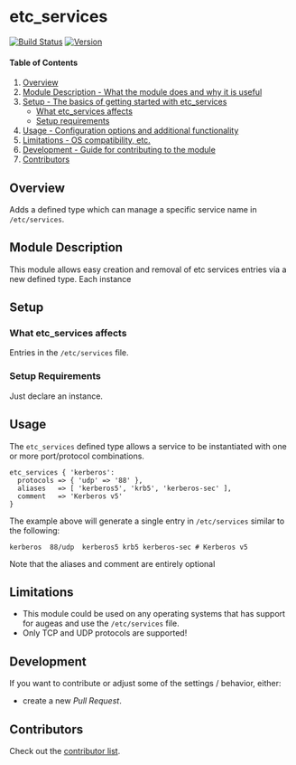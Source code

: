 # etc_services

[![Build Status](https://travis-ci.com/ccin2p3/puppet-etc_services.png?branch=master)](https://travis-ci.com/ccin2p3/puppet-etc_services) [![Version](https://img.shields.io/puppetforge/v/ccin2p3/etc_services.svg)](https://forge.puppet.com/ccin2p3/etc_services)

#### Table of Contents

1. [Overview](#overview)
2. [Module Description - What the module does and why it is useful](#module-description)
3. [Setup - The basics of getting started with etc_services](#setup)
    * [What etc_services affects](#what-etc_services-affects)
    * [Setup requirements](#setup-requirements)
4. [Usage - Configuration options and additional functionality](#usage)
5. [Limitations - OS compatibility, etc.](#limitations)
6. [Development - Guide for contributing to the module](#development)
7. [Contributors](#contributors)

## Overview

Adds a defined type which can manage a specific service name in `/etc/services`.

## Module Description

This module allows easy creation and removal of etc services entries via a new defined type. Each instance 

## Setup

### What etc_services affects

Entries in the `/etc/services` file.

### Setup Requirements

Just declare an instance.

## Usage

The `etc_services` defined type allows a service to be instantiated with one or more port/protocol combinations.

```puppet
etc_services { 'kerberos':
  protocols => { 'udp' => '88' },
  aliases   => [ 'kerberos5', 'krb5', 'kerberos-sec' ],
  comment   => 'Kerberos v5'
}
```

The example above will generate a single entry in `/etc/services` similar to the following:

```
kerberos  88/udp  kerberos5 krb5 kerberos-sec # Kerberos v5
```

Note that the aliases and comment are entirely optional

## Limitations

* This module could be used on any operating systems that has support for augeas and use the `/etc/services` file.
* Only TCP and UDP protocols are supported!

## Development

If you want to contribute or adjust some of the settings / behavior, either:
* create a new _Pull Request_.

## Contributors

Check out the [contributor list](https://github.com/ccin2p3/puppet-etc_services/graphs/contributors).

